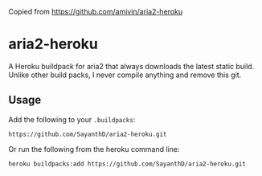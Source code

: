 Copied from https://github.com/amivin/aria2-heroku

# aria2-heroku

A Heroku buildpack for aria2 that always downloads the latest static build.
Unlike other build packs, I never compile anything and remove this git.

## Usage

Add the following to your `.buildpacks`:

```
https://github.com/SayanthD/aria2-heroku.git
```

Or run the following from the heroku command line:

```
heroku buildpacks:add https://github.com/SayanthD/aria2-heroku.git
```
